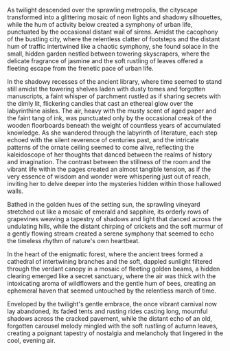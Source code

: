 As twilight descended over the sprawling metropolis, the cityscape transformed into a glittering mosaic of neon lights and shadowy silhouettes, while the hum of activity below created a symphony of urban life, punctuated by the occasional distant wail of sirens. Amidst the cacophony of the bustling city, where the relentless clatter of footsteps and the distant hum of traffic intertwined like a chaotic symphony, she found solace in the small, hidden garden nestled between towering skyscrapers, where the delicate fragrance of jasmine and the soft rustling of leaves offered a fleeting escape from the frenetic pace of urban life.

In the shadowy recesses of the ancient library, where time seemed to stand still amidst the towering shelves laden with dusty tomes and forgotten manuscripts, a faint whisper of parchment rustled as if sharing secrets with the dimly lit, flickering candles that cast an ethereal glow over the labyrinthine aisles. The air, heavy with the musty scent of aged paper and the faint tang of ink, was punctuated only by the occasional creak of the wooden floorboards beneath the weight of countless years of accumulated knowledge. As she wandered through the labyrinth of literature, each step echoed with the silent reverence of centuries past, and the intricate patterns of the ornate ceiling seemed to come alive, reflecting the kaleidoscope of her thoughts that danced between the realms of history and imagination. The contrast between the stillness of the room and the vibrant life within the pages created an almost tangible tension, as if the very essence of wisdom and wonder were whispering just out of reach, inviting her to delve deeper into the mysteries hidden within those hallowed walls.

Bathed in the golden hues of the setting sun, the sprawling vineyard stretched out like a mosaic of emerald and sapphire, its orderly rows of grapevines weaving a tapestry of shadows and light that danced across the undulating hills, while the distant chirping of crickets and the soft murmur of a gently flowing stream created a serene symphony that seemed to echo the timeless rhythm of nature's own heartbeat.

In the heart of the enigmatic forest, where the ancient trees formed a cathedral of intertwining branches and the soft, dappled sunlight filtered through the verdant canopy in a mosaic of fleeting golden beams, a hidden clearing emerged like a secret sanctuary, where the air was thick with the intoxicating aroma of wildflowers and the gentle hum of bees, creating an ephemeral haven that seemed untouched by the relentless march of time.


Enveloped by the twilight's gentle embrace, the once vibrant carnival now lay abandoned, its faded tents and rusting rides casting long, mournful shadows across the cracked pavement, while the distant echo of an old, forgotten carousel melody mingled with the soft rustling of autumn leaves, creating a poignant tapestry of nostalgia and melancholy that lingered in the cool, evening air.

